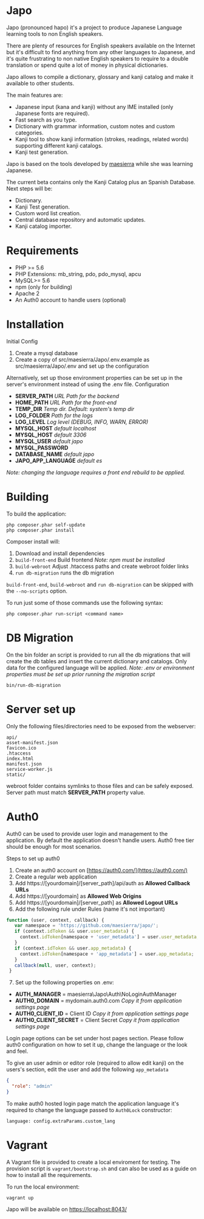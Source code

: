 Japo
====
Japo (pronounced hapo) it's a project to produce Japanese Language learning tools to non English speakers.

There are plenty of resources for English speakers available on the Internet but it's difficult to find anything from any other languages to Japanese, and it's quite frustrating to non native English speakers to require to a double translation or spend quite a lot of money in physical dictionaries.
 
Japo allows to compile a dictionary, glossary and kanji catalog and make it available to other students. 

The main features are:

- Japanese input (kana and kanji) without any IME installed (only Japanese fonts are required).
- Fast search as you type.
- Dictionary with grammar information, custom notes and custom categories.
- Kanji tool to show kanji information (strokes, readings, related words) supporting different kanji catalogs.
- Kanji test generation.

Japo is based on the tools developed by [maesierra](https://github.com/maesierra) while she was learning Japanese.

The current beta contains only the Kanji Catalog plus an Spanish Database.
Next steps will be:

- Dictionary.
- Kanji Test generation.
- Custom word list creation.
- Central database repository and automatic updates.
- Kanji catalog importer.


  
Requirements
============

- PHP >= 5.6
- PHP Extensions: mb_string, pdo, pdo_mysql, apcu
- MySQL>=  5.6
- npm (only for building)
- Apache 2 
- An Auth0 account to handle users (optional)

Installation
============
Initial Config
1. Create a mysql database
2. Create a copy of src/maesierra/Japo/.env.example as src/maesierra/Japo/.env
  and set up the configuration 
    
  Alternatively, set up those environment properties can be set up in the server's environment instead of using the .env file.
Configuration
* **SERVER_PATH** *URL Path for the backend*
* **HOME_PATH**  *URL Path for the front-end*
* **TEMP_DIR** *Temp dir. Default: system's temp dir*
* **LOG_FOLDER** *Path for the logs*
* **LOG_LEVEL** *Log level (DEBUG, INFO, WARN, ERROR)*
* **MYSQL_HOST** *default localhost*
* **MYSQL_HOST** *default 3306*
* **MYSQL_USER** *default japo*
* **MYSQL_PASSWORD**  
* **DATABASE_NAME** *default japo*
* **JAPO_APP_LANGUAGE** *default es*

*Note: changing the language requires a front end rebuild to be applied.*

Building
========
To build the application:
   ```
   php composer.phar self-update
   php composer.phar install
   ```
Composer install will:
1. Download and install dependencies
2. ``build-front-end`` Build frontend *Note: npm must be installed* 
3. ``build-webroot`` Adjust .htaccess paths and create webroot folder links
4. ``run db-migration`` runs the db migration

``build-front-end``,  ``build-webroot`` and ``run db-migration`` can be skipped with the ``--no-scripts`` option.

To run just some of those commands use the following syntax:
  
```
php composer.phar run-script <command name>
```

DB Migration
============

On the bin folder an script is provided to run all the db migrations that will create the db
 tables and insert the current dictionary and catalogs. Only data for the configured language will be applied.
 *Note: .env or environment properties must be set up prior running the migration script*
 
   ```
   bin/run-db-migration
   ```

Server set up
=============

Only the following files/directories need to be exposed from the webserver:
```
api/
asset-manifest.json
favicon.ico
.htaccess
index.html
manifest.json
service-worker.js
static/
```
webroot folder contains symlinks to those files and can be safely exposed. Server path must match 
**SERVER_PATH** property value.

Auth0
=====

Auth0 can be used to provide user login and management to the application. By default the application 
doesn't handle users. Auth0 free tier should be enough for most scenarios. 

Steps to set up auth0
1. Create an auth0 account on [https://auth0.com/](https://auth0.com/)
2. Create a regular web application
3. Add https://[yourdomain]/[server_path]/api/auth as **Allowed Callback URLs**
4. Add https://[yourdomain] as **Allowed Web Origins**
5. Add https://[yourdomain]/[server_path] as **Allowed Logout URLs**
6. Add the following rule under Rules (name it's not important)
```javascript
function (user, context, callback) {
   var namespace = 'https://github.com/maesierra/japo/';
   if (context.idToken && user.user_metadata) {
     context.idToken[namespace + 'user_metadata'] = user.user_metadata;
   }
   if (context.idToken && user.app_metadata) {
     context.idToken[namespace + 'app_metadata'] = user.app_metadata;
   }
   callback(null, user, context);
 }
```
7. Set up the following properties on .env:
* **AUTH_MANAGER** = maesierra\Japo\Auth\NoLoginAuthManager 
* **AUTH0_DOMAIN** = mydomain.auth0.com *Copy it from application settings page*
* **AUTH0_CLIENT_ID** = Client ID  *Copy it from application settings page*
* **AUTH0_CLIENT_SECRET** = Client Secret  *Copy it from application settings page*

Login page options can be set under host pages section. Please follow auth0 configuration on 
how to set it up, change the language or the look and feel.  

To give an user admin or editor role (required to allow edit kanji) on the users's section, edit the user and add the following ``app_metadata``
```json
{
  "role": "admin"
}
```

To make auth0 hosted login page match the application language it's required to change the language passed to ``Auth0Lock`` constructor:
```
language: config.extraParams.custom_lang
```

Vagrant
=======

A Vagrant file is provided to create a local enviroment for testing. The provision script is 
``vagrant/bootstrap.sh`` and can also be used as a guide on how to install all the requirements.
  
To run the local environment:
```
vagrant up
```
Japo will be available on [https://localhost:8043/]()
 
